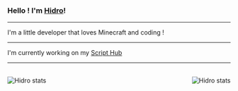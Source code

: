 ### Hello ! I'm [Hidro](https://hidrogaming.github.io)!

-----------

I'm a little developer that loves Minecraft and coding !

-----------

I'm currently working on my [Script Hub](https://github.com/HidroGaming/ScriptHub)

-----------

<br />
<img align="left" alt="Hidro stats" src="https://github-readme-stats.vercel.app/api/top-langs/?username=hidrogaming&show_icons=true&hide_border=true&theme=dark" />
<img align="right" alt="Hidro stats" src="https://github-readme-stats.vercel.app/api?username=hidrogaming&show_icons=true&hide_border=true&theme=radical" />
<br />
